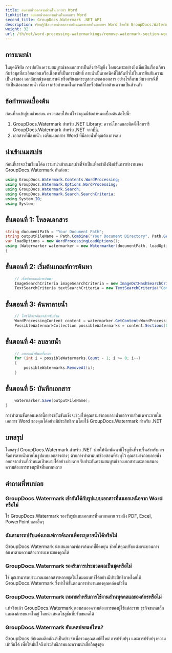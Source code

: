 ```yaml
---
title: ลบลายน้ำออกจากส่วนในเอกสาร Word
linktitle: ลบลายน้ำออกจากส่วนในเอกสาร Word
second_title: GroupDocs.Watermark .NET API
description: เรียนรู้วิธีลบลายน้ำออกจากส่วนเฉพาะภายในเอกสาร Word โดยใช้ GroupDocs.Watermark สำหรับ .NET มีบทช่วยสอนที่ครอบคลุมที่นี่
weight: 32
url: /th/net/word-processing-watermarkings/remove-watermark-section-word-docs/
---
```

## การแนะนำ
ในยุคดิจิทัล การปกป้องความสมบูรณ์ของเอกสารเป็นสิ่งสำคัญยิ่ง โดยเฉพาะอย่างยิ่งเมื่อเป็นเรื่องเกี่ยวกับข้อมูลที่ละเอียดอ่อนหรือเนื้อหาที่เป็นกรรมสิทธิ์ ลายน้ำเป็นเทคนิคที่ใช้กันทั่วไปในการยืนยันความเป็นเจ้าของ เอกลักษณ์ของแบรนด์ หรือเพียงแค่ระบุสถานะของเอกสาร อย่างไรก็ตาม มีบางกรณีที่จำเป็นต้องลบลายน้ำ เนื่องจากข้อกำหนดในการแก้ไขหรือข้อกังวลด้านความเป็นส่วนตัว
## ข้อกำหนดเบื้องต้น
ก่อนที่จะเข้าสู่บทช่วยสอน ตรวจสอบให้แน่ใจว่าคุณมีข้อกำหนดเบื้องต้นต่อไปนี้:
1.  GroupDocs.Watermark สำหรับ .NET Library: ดาวน์โหลดและติดตั้งไลบรารี GroupDocs.Watermark สำหรับ .NET จาก[ที่นี่](https://releases.groupdocs.com/Watermark/net/).
2. เอกสารที่มีลายน้ำ: เตรียมเอกสาร Word ที่มีลายน้ำที่คุณต้องการลบ

## นำเข้าเนมสเปซ
ก่อนที่เราจะเริ่มเขียนโค้ด เรามานำเข้าเนมสเปซที่จำเป็นเพื่อเข้าถึงฟังก์ชันการทำงานของ GroupDocs.Watermark กันก่อน:
```csharp
using GroupDocs.Watermark.Contents.WordProcessing;
using GroupDocs.Watermark.Options.WordProcessing;
using GroupDocs.Watermark.Search;
using GroupDocs.Watermark.Search.SearchCriteria;
using System.IO;
using System;
```
## ขั้นตอนที่ 1: โหลดเอกสาร
```csharp
string documentPath = "Your Document Path";
string outputFileName = Path.Combine("Your Document Directory", Path.GetFileName(documentPath));
var loadOptions = new WordProcessingLoadOptions();
using (Watermarker watermarker = new Watermarker(documentPath, loadOptions))
{
```
## ขั้นตอนที่ 2: เริ่มต้นเกณฑ์การค้นหา
```csharp
    // เริ่มต้นเกณฑ์การค้นหา
    ImageSearchCriteria imageSearchCriteria = new ImageDctHashSearchCriteria(Constants.LogoPng);
    TextSearchCriteria textSearchCriteria = new TextSearchCriteria("Company Name");
```
## ขั้นตอนที่ 3: ค้นหาลายน้ำ
```csharp
    // โทรวิธีการค้นหาสำหรับส่วน
    WordProcessingContent content = watermarker.GetContent<WordProcessingContent>();
    PossibleWatermarkCollection possibleWatermarks = content.Sections[0].Search(textSearchCriteria.Or(imageSearchCriteria));
```
## ขั้นตอนที่ 4: ลบลายน้ำ
```csharp
    // ลบลายน้ำที่พบทั้งหมด
    for (int i = possibleWatermarks.Count - 1; i >= 0; i--)
    {
        possibleWatermarks.RemoveAt(i);
    }
```
## ขั้นตอนที่ 5: บันทึกเอกสาร
```csharp
    watermarker.Save(outputFileName);
}
```
การทำตามขั้นตอนเหล่านี้อย่างขยันขันแข็งจะช่วยให้คุณสามารถลบลายน้ำออกจากส่วนเฉพาะภายในเอกสาร Word ของคุณได้อย่างมีประสิทธิภาพโดยใช้ GroupDocs.Watermark สำหรับ .NET

## บทสรุป
โดยสรุป GroupDocs.Watermark สำหรับ .NET ช่วยให้นักพัฒนามีโซลูชันที่ราบรื่นสำหรับการจัดการลายน้ำภายในรูปแบบเอกสารต่างๆ ด้วยการทำตามบทช่วยสอนที่ระบุไว้ คุณสามารถลบลายน้ำออกจากส่วนที่กำหนดเป้าหมายได้อย่างง่ายดาย รับประกันความสมบูรณ์ของเอกสารและตอบสนองความต้องการทางธุรกิจที่หลากหลาย
## คำถามที่พบบ่อย
### GroupDocs.Watermark เข้ากันได้กับรูปแบบเอกสารอื่นนอกเหนือจาก Word หรือไม่
ใช่ GroupDocs.Watermark รองรับรูปแบบเอกสารที่หลากหลาย รวมถึง PDF, Excel, PowerPoint และอื่นๆ
### ฉันสามารถปรับแต่งเกณฑ์การค้นหาเพื่อระบุลายน้ำได้หรือไม่
GroupDocs.Watermark นำเสนอเกณฑ์การค้นหาที่ยืดหยุ่น ช่วยให้คุณปรับแต่งกระบวนการค้นหาตามความต้องการเฉพาะของคุณได้
### GroupDocs.Watermark รองรับการประมวลผลเป็นชุดหรือไม่
ใช่ คุณสามารถประมวลผลเอกสารหลายชุดในโหมดแบทช์ได้อย่างมีประสิทธิภาพโดยใช้ GroupDocs.Watermark ซึ่งทำให้ขั้นตอนการทำงานของคุณคล่องตัวขึ้น
### GroupDocs.Watermark เหมาะสำหรับการใช้งานส่วนบุคคลและองค์กรหรือไม่
แท้จริงแล้ว GroupDocs.Watermark ตอบสนองความต้องการของผู้ใช้แต่ละราย ธุรกิจขนาดเล็ก และองค์กรขนาดใหญ่ โดยนำเสนอโซลูชันที่ปรับขนาดได้
### GroupDocs.Watermark อัพเดตบ่อยแค่ไหน?
GroupDocs อัปเดตผลิตภัณฑ์เป็นประจำเพื่อรวมคุณสมบัติใหม่ การปรับปรุง และการปรับปรุงความเข้ากันได้ เพื่อให้มั่นใจถึงประสิทธิภาพและความน่าเชื่อถือสูงสุด